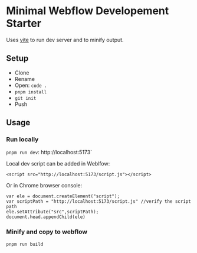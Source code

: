 # Minimal Webflow Developement Starter

Uses [vite](https://vitejs.dev/) to run dev server and to minify output.

## Setup

- Clone
- Rename
- Open: `code .`
- `pnpm install`
- `git init`
- Push

## Usage

### Run locally

`pnpm run dev`: http://localhost:5173`

Local dev script can be added in Weblfow:

```
<script src="http://localhost:5173/script.js"></script>
```

Or in Chrome browser console:

```
var ele = document.createElement("script");
var scriptPath = "http://localhost:5173/script.js" //verify the script path
ele.setAttribute("src",scriptPath);
document.head.appendChild(ele)

```

### Minify and copy to webflow

`pnpm run build`
